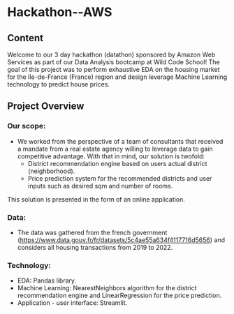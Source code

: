 # Hackathon--AWS

## Content
Welcome to our 3 day hackathon (datathon) sponsored by Amazon Web Services as part of our Data Analysis bootcamp at Wild Code School! 
The goal of this project was to perform exhaustive EDA on the housing market for the Ile-de-France (France) region and design leverage Machine Learning technology to predict house prices. 

## Project Overview

### Our scope:
- We worked from the perspective of a team of consultants that received a mandate from a real estate agency willing to leverage data to gain competitive advantage. With that in mind, our solution is twofold:
    - District recommendation engine based on users actual district (neighborhood). 
    - Price prediction system for the recommended districts and user inputs such as desired sqm and number of rooms. 
 
 This solution is presented in the form of an online application.

### Data:
- The data was gathered from the french government (https://www.data.gouv.fr/fr/datasets/5c4ae55a634f4117716d5656) and considers all housing transactions from 2019 to 2022. 

### Technology:
- EDA: Pandas library. 
- Machine Learning: NearestNeighbors algorithm for the district recommendation engine and LinearRegression for the price prediction. 
- Application - user interface: Streamlit. 
